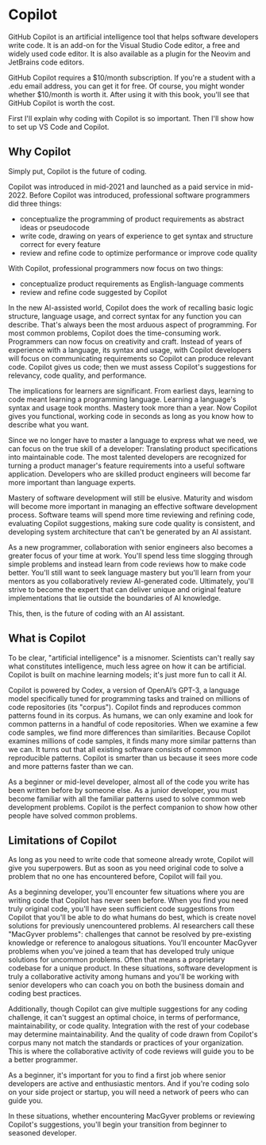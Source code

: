 # Copilot
GitHub Copilot is an artificial intelligence tool that helps software developers write code. It is an add-on for the Visual Studio Code editor, a free and widely used code editor. It is also available as a plugin for the Neovim and JetBrains code editors.

GitHub Copilot requires a $10/month subscription. If you're a student with a .edu email address, you can get it for free. Of course, you might wonder whether $10/month is worth it. After using it with this book, you'll see that GitHub Copilot is worth the cost.

First I'll explain why coding with Copilot is so important. Then I'll show how to set up VS Code and Copilot.

## Why Copilot
Simply put, Copilot is the future of coding.

Copilot was introduced in mid-2021 and launched as a paid service in mid-2022. Before Copilot was introduced, professional software programmers did three things:
- conceptualize the programming of product requirements as abstract ideas or pseudocode
- write code, drawing on years of experience to get syntax and structure correct for every feature
- review and refine code to optimize performance or improve code quality

With Copilot, professional programmers now focus on two things:
- conceptualize product requirements as English-language comments
- review and refine code suggested by Copilot

In the new AI-assisted world, Copilot does the work of recalling basic logic structure, language usage, and correct syntax for any function you can describe. That's always been the most arduous aspect of programming. For most common problems, Copilot does the time-consuming work. Programmers can now focus on creativity and craft. Instead of years of experience with a language, its syntax and usage, with Copilot developers will focus on communicating requirements so Copilot can produce relevant code. Copilot gives us code; then we must assess Copilot's suggestions for relevancy, code quality, and performance.

The implications for learners are significant. From earliest days, learning to code meant learning a programming language. Learning a language's syntax and usage took months. Mastery took more than a year. Now Copilot gives you functional, working code in seconds as long as you know how to describe what you want.

Since we no longer have to master a language to express what we need, we can focus on the true skill of a developer: Translating product specifications into maintainable code. The most talented developers are recognized for turning a product manager's feature requirements into a useful software application. Developers who are skilled product engineers will become far more important than language experts.

Mastery of software development will still be elusive. Maturity and wisdom will become more important in managing an effective software development process. Software teams will spend more time reviewing and refining code, evaluating Copilot suggestions, making sure code quality is consistent, and developing system architecture that can't be generated by an AI assistant.

As a new programmer, collaboration with senior engineers also becomes a greater focus of your time at work. You'll spend less time slogging through simple problems and instead learn from code reviews how to make code better. You'll still want to seek language mastery but you'll learn from your mentors as you collaboratively review AI-generated code. Ultimately, you'll strive to become the expert that can deliver unique and original feature implementations that lie outside the boundaries of AI knowledge.

This, then, is the future of coding with an AI assistant.

## What is Copilot
To be clear, "artificial intelligence" is a misnomer. Scientists can't really say what constitutes intelligence, much less agree on how it can be artificial. Copilot is built on machine learning models; it's just more fun to call it AI. 

Copilot is powered by Codex, a version of OpenAI’s GPT-3, a  language model specifically tuned for programming tasks and trained on millions of code repositories (its "corpus"). Copilot finds and reproduces common patterns found in its corpus. As humans, we can only examine and look for common patterns in a handful of code repositories. When we examine a few code samples, we find more differences than similarities. Because Copilot examines millions of code samples, it finds many more similar patterns than we can. It turns out that all existing software consists of common reproducible patterns. Copilot is smarter than us because it sees more code and more patterns faster than we can.

As a beginner or mid-level developer, almost all of the code you  write has been written before by someone else. As a junior developer, you must become familiar with all the familiar patterns used to solve common web development problems. Copilot is the perfect companion to show how other people have solved common problems.

## Limitations of Copilot
As long as you need to write code that someone already wrote, Copilot will give you superpowers. But as soon as you need original code to solve a problem that no one has encountered before, Copilot will fail you.

As a beginning developer, you'll encounter few situations where you are writing code that Copilot has never seen before. When you find you need truly original code, you'll have seen sufficient code suggestions from Copilot that you'll be able to do what humans do best, which is create novel solutions for previously unencountered problems. AI researchers call these "MacGyver problems": challenges that cannot be resolved by pre-existing knowledge or reference to analogous situations. You'll encounter MacGyver problems when you've joined a team that has developed truly unique solutions for uncommon problems. Often that means a proprietary codebase for a unique product. In these situations, software development is truly a collaborative activity among humans and you'll be working with senior developers who can coach you on both the business domain and coding best practices. 

Additionally, though Copilot can give multiple suggestions for any coding challenge, it can't suggest an optimal choice, in terms of performance, maintainability, or code quality. Integration with the rest of your codebase may determine maintainability. And the quality of code drawn from Copilot's corpus many not match the standards or practices of your organization. This is where the collaborative activity of code reviews will guide you to be a better programmer. 

As a beginner, it's important for you to find a first job where senior developers are active and enthusiastic mentors. And if you're coding solo on your side project or startup, you will need a network of peers who can guide you.

In these situations, whether encountering MacGyver problems or reviewing  Copilot's suggestions, you'll begin your transition from beginner to seasoned developer.